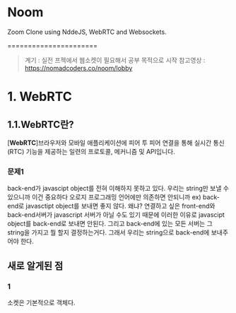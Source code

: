 # Noom

Zoom Clone using NddeJS, WebRTC and Websockets.

======================

> 계기 : 실전 프젝에서 웹소켓이 필요해서 공부 목적으로 시작
> 참고영상 : https://nomadcoders.co/noom/lobby

# 1. WebRTC

## 1.1.WebRTC란?

[**WebRTC**]브라우저와 모바일 애플리케이션에 피어 투 피어 연결을 통해 실시간 통신(RTC) 기능을 제공하는 일련의 프로토콜, 메커니즘 및 API입니다.

### 문제1

back-end가 javascipt object를 전혀 이해하지 못하고 있다.
우리는 string만 보낼 수 있으니까 이건 중요하다 오로지 프로그래밍 언어에만 의존하면 안되니까
ex) back-end로 javasctipt object를 보내면 좋지 않다.
왜냐? 연결하고 싶은 front-end와 back-end서버가 javascript 서버가 아닐 수도 있기 때문에 이러한 이유로 javascipt object를 back-end로 보내면 안된다.
그리고 back-end에 있는 모든 서버는 그 string을 가지고 뭘 할지 결정하는거다.
그래서 우리는 string으로 back-end에 보내주어야 한다.

## 새로 알게된 점

### 1

소켓은 기본적으로 객체다.
